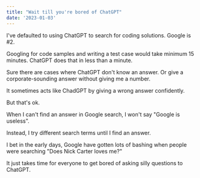 ```yaml
---
title: "Wait till you're bored of ChatGPT"
date: '2023-01-03'
---
```


I've defaulted to using ChatGPT to search for coding solutions. Google is #2.

Googling for code samples and writing a test case would take minimum 15 minutes. ChatGPT does that in less than a minute.

Sure there are cases where ChatGPT don't know an answer. Or give a corporate-sounding answer without giving me a number.

It sometimes acts like ChadGPT by giving a wrong answer confidently.

But that's ok.

When I can't find an answer in Google search, I won't say "Google is useless".

Instead, I try different search terms until I find an answer.

I bet in the early days, Google have gotten lots of bashing when people were searching "Does Nick Carter loves me?"

It just takes time for everyone to get bored of asking silly questions to ChatGPT.
